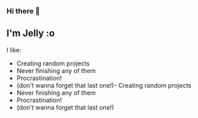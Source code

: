 ### Hi there 👋
## I'm Jelly :o

I like:
- Creating random projects
- Never finishing any of them
- Procrastination!
- (don't wanna forget that last one!)- Creating random projects
- Never finishing any of them
- Procrastination!
- (don't wanna forget that last one!)
